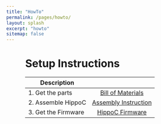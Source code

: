 ```yaml
---
title: "HowTo"
permalink: /pages/howto/
layout: splash
excerpt: "howto"
sitemap: false
---
```

<style>
 td {
    vertical-align: middle;
}
</style>

<div style="margin-left:10%; margin-right:10%; text-align: justify">
<h1>Setup Instructions</h1>
</div>


<div style="margin-left:10%; margin-right:10%; text-align: justify">
<table>
  <thead>
    <tr>
      <th>Description</th>
      <th>&#160;</th>
    </tr>
  </thead>
  <tbody>
    <tr>
      <td>1. Get the parts</td>
      <td><div style="vertical-align: middle; text-align: center;"><a href="https://github.com/EugenSol/FirmwareBeta" class="btn btn--warning" target="_blank">Bill of Materials</a></div></td>
    </tr>
    <tr>
      <td>2. Assemble HippoC</td>
      <td><div style="vertical-align: middle; text-align: center;"><a href="https://docs.google.com/document/d/11WKaHUoH1xX45gRUPEUhiivS0rM51P3NbSzRF93s31c/edit?usp=sharing" class="btn btn--warning" target="_blank">Assembly Instruction</a></div></td>
    </tr>
    <tr>
      <td>3. Get the Firmware</td>
      <td><div style="vertical-align: middle; text-align: center;"><a href="https://github.com/EugenSol/FirmwareBetag" class="btn btn--warning" target="_blank">HippoC Firmware</a></div></td>
    </tr>
  </tbody>
</table>
</div>

